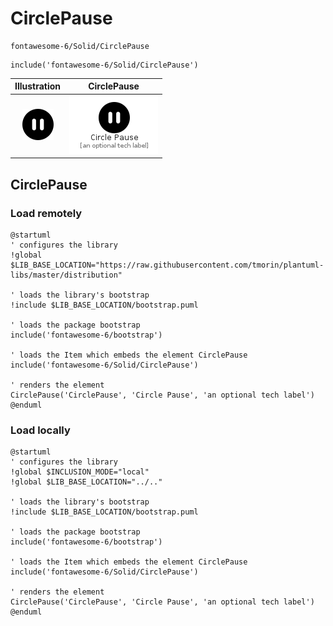 # CirclePause


```text
fontawesome-6/Solid/CirclePause
```

```text
include('fontawesome-6/Solid/CirclePause')
```



| Illustration | CirclePause |
| :---: | :---: |
| ![illustration for Illustration](../../fontawesome-6/Solid/CirclePause.png) | ![illustration for CirclePause](../../fontawesome-6/Solid/CirclePause.Local.png) |




## CirclePause

### Load remotely
```plantuml
@startuml
' configures the library
!global $LIB_BASE_LOCATION="https://raw.githubusercontent.com/tmorin/plantuml-libs/master/distribution"

' loads the library's bootstrap
!include $LIB_BASE_LOCATION/bootstrap.puml

' loads the package bootstrap
include('fontawesome-6/bootstrap')

' loads the Item which embeds the element CirclePause
include('fontawesome-6/Solid/CirclePause')

' renders the element
CirclePause('CirclePause', 'Circle Pause', 'an optional tech label')
@enduml
```

### Load locally
```plantuml
@startuml
' configures the library
!global $INCLUSION_MODE="local"
!global $LIB_BASE_LOCATION="../.."

' loads the library's bootstrap
!include $LIB_BASE_LOCATION/bootstrap.puml

' loads the package bootstrap
include('fontawesome-6/bootstrap')

' loads the Item which embeds the element CirclePause
include('fontawesome-6/Solid/CirclePause')

' renders the element
CirclePause('CirclePause', 'Circle Pause', 'an optional tech label')
@enduml
```

